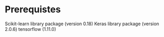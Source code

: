 # Prerequistes
Scikit-learn library package  (version 0.18) 
Keras library package (version 2.0.6) 
tensorflow (1.11.0)
